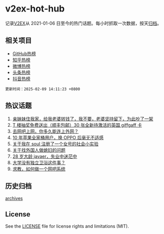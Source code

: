 # v2ex-hot-hub

 记录[V2EX](https://www.v2ex.com/)从 2021-01-06 日至今的热门话题。每小时抓取一次数据，按天[归档](archives)。
 
 ## 相关项目

- [GitHub热榜](https://github.com/snaildev/github-hot-hub)
- [知乎热榜](https://github.com/snaildev/zhihu-hot-hub)
- [微博热榜](https://github.com/snaildev/weibo-hot-hub)
- [头条热榜](https://github.com/snaildev/toutiao-hot-hub)
- [抖音热榜](https://github.com/snaildev/douyin-hot-hub)


 `更新时间：2025-02-09 14:11:23 +0800`

## 热议话题

1. [亲妹妹住我家，给我老婆转钱了，我不要，老婆坚持留下，为此吵了一架](https://www.v2ex.com/t/1109948)
1. [T 楼抽奖免费送出（顺丰包邮）30 张全新待激活的英国 giffgaff 卡](https://www.v2ex.com/t/1110043)
1. [去网吧上网，你多久能连上外网？](https://www.v2ex.com/t/1109933)
1. [10 年苹果全家桶用户，换 OPPO 后毫无不适感](https://www.v2ex.com/t/1109896)
1. [关于我在 soul 注册了一个女号的社会小实验](https://www.v2ex.com/t/1110062)
1. [关于找外国人做媳妇的问题](https://www.v2ex.com/t/1109964)
1. [28 岁大龄 javaer，失业中迷茫中](https://www.v2ex.com/t/1110067)
1. [大学没有独立卫浴这件事？](https://www.v2ex.com/t/1110071)
1. [求教，如何做一个网吧系统](https://www.v2ex.com/t/1109950)

## 历史归档

[archives](archives)

## License

See the [LICENSE](LICENSE) file for license rights and limitations (MIT).
